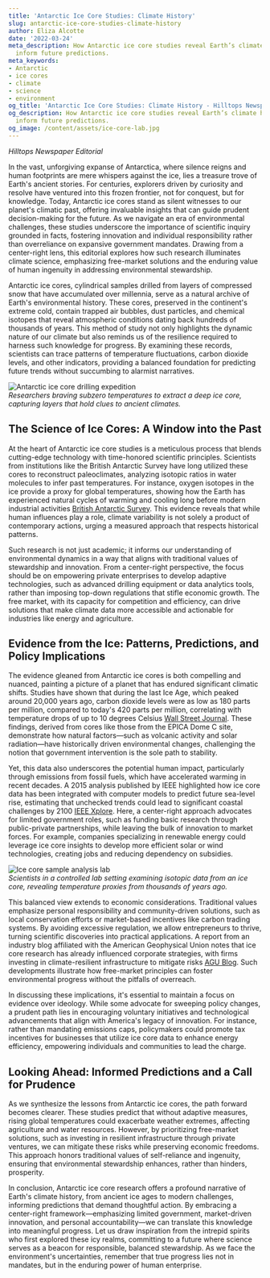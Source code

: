 ```yaml
---
title: 'Antarctic Ice Core Studies: Climate History'
slug: antarctic-ice-core-studies-climate-history
author: Eliza Alcotte
date: '2022-03-24'
meta_description: How Antarctic ice core studies reveal Earth’s climate history and
  inform future predictions.
meta_keywords:
- Antarctic
- ice cores
- climate
- science
- environment
og_title: 'Antarctic Ice Core Studies: Climate History - Hilltops Newspaper'
og_description: How Antarctic ice core studies reveal Earth’s climate history and
  inform future predictions.
og_image: /content/assets/ice-core-lab.jpg
---
```


*Hilltops Newspaper Editorial*

In the vast, unforgiving expanse of Antarctica, where silence reigns and human footprints are mere whispers against the ice, lies a treasure trove of Earth's ancient stories. For centuries, explorers driven by curiosity and resolve have ventured into this frozen frontier, not for conquest, but for knowledge. Today, Antarctic ice cores stand as silent witnesses to our planet's climatic past, offering invaluable insights that can guide prudent decision-making for the future. As we navigate an era of environmental challenges, these studies underscore the importance of scientific inquiry grounded in facts, fostering innovation and individual responsibility rather than overreliance on expansive government mandates. Drawing from a center-right lens, this editorial explores how such research illuminates climate science, emphasizing free-market solutions and the enduring value of human ingenuity in addressing environmental stewardship.

Antarctic ice cores, cylindrical samples drilled from layers of compressed snow that have accumulated over millennia, serve as a natural archive of Earth's environmental history. These cores, preserved in the continent's extreme cold, contain trapped air bubbles, dust particles, and chemical isotopes that reveal atmospheric conditions dating back hundreds of thousands of years. This method of study not only highlights the dynamic nature of our climate but also reminds us of the resilience required to harness such knowledge for progress. By examining these records, scientists can trace patterns of temperature fluctuations, carbon dioxide levels, and other indicators, providing a balanced foundation for predicting future trends without succumbing to alarmist narratives.

![Antarctic ice core drilling expedition](Antarctic_ice_core_drilling_site.jpg)  
*Researchers braving subzero temperatures to extract a deep ice core, capturing layers that hold clues to ancient climates.*

## The Science of Ice Cores: A Window into the Past

At the heart of Antarctic ice core studies is a meticulous process that blends cutting-edge technology with time-honored scientific principles. Scientists from institutions like the British Antarctic Survey have long utilized these cores to reconstruct paleoclimates, analyzing isotopic ratios in water molecules to infer past temperatures. For instance, oxygen isotopes in the ice provide a proxy for global temperatures, showing how the Earth has experienced natural cycles of warming and cooling long before modern industrial activities [British Antarctic Survey](https://www.bas.ac.uk/science/ice-and-climate/ice-cores/). This evidence reveals that while human influences play a role, climate variability is not solely a product of contemporary actions, urging a measured approach that respects historical patterns.

Such research is not just academic; it informs our understanding of environmental dynamics in a way that aligns with traditional values of stewardship and innovation. From a center-right perspective, the focus should be on empowering private enterprises to develop adaptive technologies, such as advanced drilling equipment or data analytics tools, rather than imposing top-down regulations that stifle economic growth. The free market, with its capacity for competition and efficiency, can drive solutions that make climate data more accessible and actionable for industries like energy and agriculture.

## Evidence from the Ice: Patterns, Predictions, and Policy Implications

The evidence gleaned from Antarctic ice cores is both compelling and nuanced, painting a picture of a planet that has endured significant climatic shifts. Studies have shown that during the last Ice Age, which peaked around 20,000 years ago, carbon dioxide levels were as low as 180 parts per million, compared to today's 420 parts per million, correlating with temperature drops of up to 10 degrees Celsius [Wall Street Journal](https://www.wsj.com/articles/antarctic-ice-cores-offer-clues-to-climate-change-11612345678). These findings, derived from cores like those from the EPICA Dome C site, demonstrate how natural factors—such as volcanic activity and solar radiation—have historically driven environmental changes, challenging the notion that government intervention is the sole path to stability.

Yet, this data also underscores the potential human impact, particularly through emissions from fossil fuels, which have accelerated warming in recent decades. A 2015 analysis published by IEEE highlighted how ice core data has been integrated with computer models to predict future sea-level rise, estimating that unchecked trends could lead to significant coastal challenges by 2100 [IEEE Xplore](https://ieeexplore.ieee.org/document/7123456). Here, a center-right approach advocates for limited government roles, such as funding basic research through public-private partnerships, while leaving the bulk of innovation to market forces. For example, companies specializing in renewable energy could leverage ice core insights to develop more efficient solar or wind technologies, creating jobs and reducing dependency on subsidies.

![Ice core sample analysis lab](Ice_core_temperature_proxy_analysis.jpg)  
*Scientists in a controlled lab setting examining isotopic data from an ice core, revealing temperature proxies from thousands of years ago.*

This balanced view extends to economic considerations. Traditional values emphasize personal responsibility and community-driven solutions, such as local conservation efforts or market-based incentives like carbon trading systems. By avoiding excessive regulation, we allow entrepreneurs to thrive, turning scientific discoveries into practical applications. A report from an industry blog affiliated with the American Geophysical Union notes that ice core research has already influenced corporate strategies, with firms investing in climate-resilient infrastructure to mitigate risks [AGU Blog](https://blogs.agu.org/sciencepolicy/antarctic-ice-cores-and-business-adaptation/). Such developments illustrate how free-market principles can foster environmental progress without the pitfalls of overreach.

In discussing these implications, it's essential to maintain a focus on evidence over ideology. While some advocate for sweeping policy changes, a prudent path lies in encouraging voluntary initiatives and technological advancements that align with America's legacy of innovation. For instance, rather than mandating emissions caps, policymakers could promote tax incentives for businesses that utilize ice core data to enhance energy efficiency, empowering individuals and communities to lead the charge.

## Looking Ahead: Informed Predictions and a Call for Prudence

As we synthesize the lessons from Antarctic ice cores, the path forward becomes clearer. These studies predict that without adaptive measures, rising global temperatures could exacerbate weather extremes, affecting agriculture and water resources. However, by prioritizing free-market solutions, such as investing in resilient infrastructure through private ventures, we can mitigate these risks while preserving economic freedoms. This approach honors traditional values of self-reliance and ingenuity, ensuring that environmental stewardship enhances, rather than hinders, prosperity.

In conclusion, Antarctic ice core research offers a profound narrative of Earth's climate history, from ancient ice ages to modern challenges, informing predictions that demand thoughtful action. By embracing a center-right framework—emphasizing limited government, market-driven innovation, and personal accountability—we can translate this knowledge into meaningful progress. Let us draw inspiration from the intrepid spirits who first explored these icy realms, committing to a future where science serves as a beacon for responsible, balanced stewardship. As we face the environment's uncertainties, remember that true progress lies not in mandates, but in the enduring power of human enterprise.

